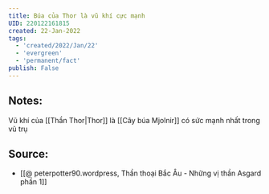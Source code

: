 ```yaml
---
title: Búa của Thor là vũ khí cực mạnh
UID: 220122161815
created: 22-Jan-2022
tags:
  - 'created/2022/Jan/22'
  - 'evergreen'
  - 'permanent/fact'
publish: False
---
```

## Notes:
Vũ khí của [[Thần Thor|Thor]] là [[Cây búa Mjolnir]] có sức mạnh nhất trong vũ trụ

## Source:
- [[@ peterpotter90.wordpress, Thần thoại Bắc Âu - Những vị thần Asgard phần 1]]


